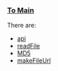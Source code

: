 ### [To Main](../README.md)

There are:

- [api][1]
- [readFile][2]
- [MD5][3]
- [makeFileUrl][4]

[1]: api.js
[2]: readFile.js
[3]: MD5.js
[4]: makeFileUrl.js
